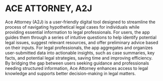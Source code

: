 # ACE ATTORNEY, A2J

Ace Attorney (A2J) is a user-friendly digital tool designed to streamline the process of navigating hypothetical legal cases for individuals while providing essential information to legal professionals. For users, the app guides them through a series of intuitive questions to help identify potential legal issues, suggest relevant resources, and offer preliminary advice based on their inputs. For legal professionals, the app aggregates and organizes user-submitted data into actionable insights, such as case summaries, key facts, and potential legal strategies, saving time and improving efficiency. By bridging the gap between users seeking guidance and professionals needing structured information, Ace Attorney enhances access to legal knowledge and supports better decision-making in legal matters.